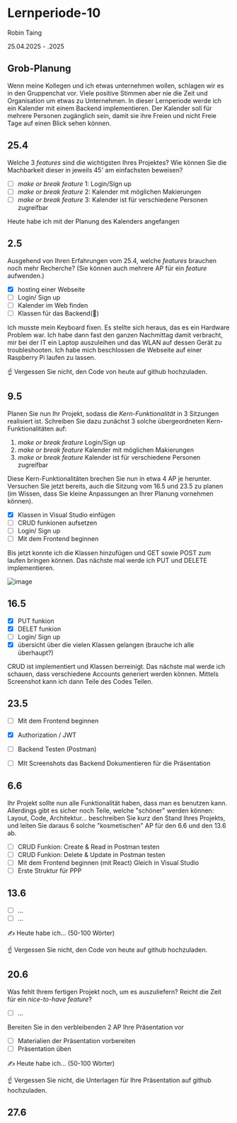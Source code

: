 # Lernperiode-10

Robin Taing

25.04.2025 - .2025

## Grob-Planung
Wenn meine Kollegen und ich etwas unternehmen wollen, schlagen wir es in den Gruppenchat vor. Viele positive Stimmen aber nie die Zeit und Organisation um etwas zu Unternehmen. 
In dieser Lernperiode werde ich ein Kalender mit einem Backend implementieren. Der Kalender soll für mehrere Personen zugänglich sein, damit sie ihre Freien und nicht Freie Tage auf einen Blick sehen können. 

## 25.4

Welche 3 *features* sind die wichtigsten Ihres Projektes? Wie können Sie die Machbarkeit dieser in jeweils 45' am einfachsten beweisen?

- [ ] *make or break feature* 1: Login/Sign up
- [ ] *make or break feature* 2: Kalender mit möglichen Makierungen
- [ ] *make or break feature* 3: Kalender ist für verschiedene Personen zugreifbar

Heute habe ich mit der Planung des Kalenders angefangen

## 2.5

Ausgehend von Ihren Erfahrungen vom 25.4, welche *features* brauchen noch mehr Recherche? (Sie können auch mehrere AP für ein *feature* aufwenden.)

- [x] hosting einer Webseite
- [ ] Login/ Sign up
- [ ] Kalender im Web finden
- [ ] Klassen für das Backend(📵)

Ich musste mein Keyboard fixen. Es stellte sich heraus, das es ein Hardware Problem war. Ich habe dann fast den ganzen Nachmittag damit verbracht, mir bei der IT ein Laptop auszuleihen und das WLAN auf dessen Gerät zu troubleshooten.
Ich habe mich beschlossen die Webseite auf einer Raspberry Pi laufen zu lassen.

☝️ Vergessen Sie nicht, den Code von heute auf github hochzuladen.

## 9.5

Planen Sie nun Ihr Projekt, sodass die *Kern-Funktionalität* in 3 Sitzungen realisiert ist. Schreiben Sie dazu zunächst 3 solche übergeordneten Kern-Funktionalitäten auf:

1. *make or break feature* Login/Sign up
2. *make or break feature* Kalender mit möglichen Makierungen
3. *make or break feature* Kalender ist für verschiedene Personen zugreifbar

Diese Kern-Funktionalitäten brechen Sie nun in etwa 4 AP je herunter. Versuchen Sie jetzt bereits, auch die Sitzung vom 16.5 und 23.5 zu planen (im Wissen, dass Sie kleine Anpassungen an Ihrer Planung vornehmen können).

- [x] Klassen in Visual Studio einfügen
- [ ] CRUD funkionen aufsetzen
- [ ] Login/ Sign up
- [ ] Mit dem Frontend beginnen

Bis jetzt konnte ich die Klassen hinzufügen und GET sowie POST zum laufen bringen können. Das nächste mal werde ich PUT und DELETE implementieren.

![image](https://github.com/user-attachments/assets/16e739f8-584c-4c15-b842-f001be62e4b8)

## 16.5

- [x] PUT funkion
- [x] DELET funkion
- [ ] Login/ Sign up
- [x] übersicht über die vielen Klassen gelangen (brauche ich alle überhaupt?)

CRUD ist implementiert und Klassen berreinigt. Das nächste mal werde ich schauen, dass verschiedene Accounts generiert werden können. Mittels Screenshot kann ich dann Teile des Codes Teilen.

## 23.5

- [ ] Mit dem Frontend beginnen
- [x] Authorization / JWT
- [ ] Backend Testen (Postman)
- [ ] MIt Screenshots das Backend Dokumentieren für die Präsentation



## 6.6

Ihr Projekt sollte nun alle Funktionalität haben, dass man es benutzen kann. Allerdings gibt es sicher noch Teile, welche "schöner" werden können: Layout, Code, Architektur... beschreiben Sie kurz den Stand Ihres Projekts, und leiten Sie daraus 6 solche "kosmetischen" AP für den 6.6 und den 13.6 ab.

- [ ] CRUD Funkion: Create & Read in Postman testen
- [ ] CRUD Funkion: Delete & Update in Postman testen
- [ ] Mit dem Frontend beginnen (mit React) Gleich in Visual Studio
- [ ] Erste Struktur für PPP

## 13.6

- [ ] ...
- [ ] ...

✍️ Heute habe ich... (50-100 Wörter)

☝️ Vergessen Sie nicht, den Code von heute auf github hochzuladen.

## 20.6

Was fehlt Ihrem fertigen Projekt noch, um es auszuliefern? Reicht die Zeit für ein *nice-to-have feature*?

- [ ] ...

Bereiten Sie in den verbleibenden 2 AP Ihre Präsentation vor

- [ ] Materialien der Präsentation vorbereiten
- [ ] Präsentation üben

✍️ Heute habe ich... (50-100 Wörter)

☝️ Vergessen Sie nicht, die Unterlagen für Ihre Präsentation auf github hochzuladen.

## 27.6
